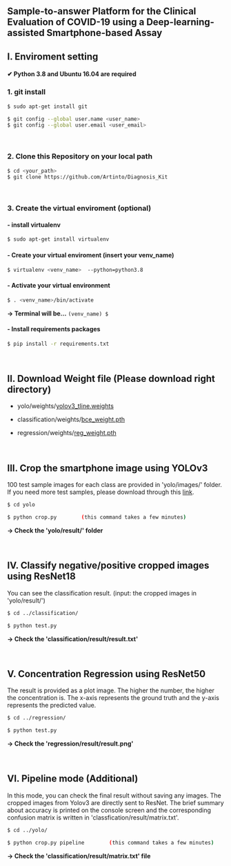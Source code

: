 ## Sample-to-answer Platform for the Clinical Evaluation of COVID-19 using a Deep-learning-assisted Smartphone-based Assay
## I. Enviroment setting
#### ✔ Python 3.8 and Ubuntu 16.04 are required
### 1. git install
```bash
$ sudo apt-get install git

$ git config --global user.name <user_name>
$ git config --global user.email <user_email>
```

<br>

### 2. Clone this Repository on your local path
```bash
$ cd <your_path>
$ git clone https://github.com/Artinto/Diagnosis_Kit
```

<br>

### 3. Create the virtual enviroment (optional)
        
#### - install virtualenv
```bash
$ sudo apt-get install virtualenv
```

#### - Create your virtual enviroment (insert your venv_name)
```bash
$ virtualenv <venv_name>  --python=python3.8
```

#### - Activate your virtual environment
```bash
$ . <venv_name>/bin/activate
```
**&rarr; Terminal will be...**   ```(venv_name) $ ```
  
#### -  Install requirements packages
```bash
$ pip install -r requirements.txt
```

<br>

## II. Download Weight file (Please download right directory)
- yolo/weights/[yolov3_tline.weights](https://drive.google.com/file/d/1QTrlcYSU8M6GGecWqhspaNu0iBD9__RJ/view?usp=sharing)

- classification/weights/[bce_weight.pth](https://drive.google.com/file/d/1L7DCQpbuqNUR-hDSy4NdsYtFJbCJj1m-/view?usp=sharing)

- regression/weights/[reg_weight.pth](https://drive.google.com/file/d/1uXvbIWH51fu283BL7TUqmzuJOtjSvZ8l/view?usp=sharing)

<br>

## III. Crop the smartphone image using YOLOv3
100 test sample images for each class are provided in 'yolo/images/' folder. If you need more test samples, please download through this [link](https://drive.google.com/file/d/1wq5-V3CD3OE3TdBWT1oZ15-qrFHPJqlD/view?usp=sharing). 
	
```bash
$ cd yolo

$ python crop.py        (this command takes a few minutes)
```
**&rarr; Check the 'yolo/result/' folder**

<br>

## IV. Classify negative/positive cropped images using ResNet18
You can see the classification result. 
(input: the cropped images in 'yolo/result/')


```bash
$ cd ../classification/

$ python test.py
```	
**&rarr; Check the 'classification/result/result.txt'**

<br>

## V. Concentration Regression using ResNet50
The result is provided as a plot image. The higher the number, the higher the concentration is. The x-axis represents the ground truth and the y-axis represents the predicted value.

```bash
$ cd ../regression/

$ python test.py
```
**&rarr; Check the 'regression/result/result.png'**

<br>

## VI. Pipeline mode (Additional)
In this mode, you can check the final result without saving any images. The cropped images from Yolov3 are directly sent to ResNet. The brief summary about accuracy is printed on the console screen and the corresponding confusion matrix is written in 'classfication/result/matrix.txt'.

```bash
$ cd ../yolo/

$ python crop.py pipeline        (this command takes a few minutes)
```
**&rarr; Check the 'classification/result/matrix.txt' file**
